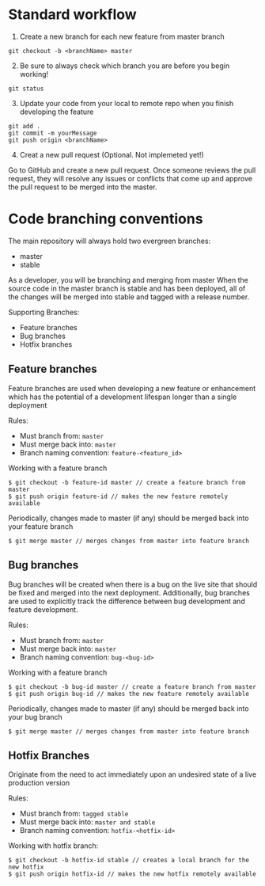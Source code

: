 # Standard workflow

1. Create a new branch for each new feature from master branch

`git checkout -b <branchName> master`

2. Be sure to always check which branch you are before you begin working!

`git status`


3. Update your code from your local to remote repo when you finish developing the feature

``` git
git add . 
git commit -m yourMessage
git push origin <branchName>
```

4. Creat a new pull request (Optional. Not implemeted yet!)

Go to GitHub and create a new pull request. Once someone reviews the pull request, they will resolve any issues or conflicts that come up and approve the pull request to be merged into the master.

# Code branching conventions
The main repository will always hold two evergreen branches:
- master
- stable

As a developer, you will be branching and merging from master
When the source code in the master branch is stable and has been deployed, all of the changes will be merged into stable and tagged with a release number.

Supporting Branches:
- Feature branches
- Bug branches
- Hotfix branches

## Feature branches
Feature branches are used when developing a new feature or enhancement which has the potential of a development lifespan longer than a single deployment

Rules:
- Must branch from: `master`
- Must merge back into: `master`
- Branch naming convention: `feature-<feature_id>`

Working with a feature branch

```
$ git checkout -b feature-id master // create a feature branch from master
$ git push origin feature-id // makes the new feature remotely available
```
Periodically, changes made to master (if any) should be merged back into your feature branch

`$ git merge master // merges changes from master into feature branch`

## Bug branches 
Bug branches will be created when there is a bug on the live site that should be fixed and merged into the next deployment. Additionally, bug branches are used to explicitly track the difference between bug development and feature development. 

Rules:
- Must branch from: `master`
- Must merge back into: `master`
- Branch naming convention: `bug-<bug-id>`

Working with a feature branch
```
$ git checkout -b bug-id master // create a feature branch from master
$ git push origin bug-id // makes the new feature remotely available
```

Periodically, changes made to master (if any) should be merged back into your bug branch

`$ git merge master // merges changes from master into feature branch`

## Hotfix Branches
Originate from the need to act immediately upon an undesired state of a live production version

Rules:
- Must branch from: `tagged stable`
- Must merge back into: `master and stable`
- Branch naming convention: `hotfix-<hotfix-id>`

Working with hotfix branch:
```
$ git checkout -b hotfix-id stable // creates a local branch for the new hotfix
$ git push origin hotfix-id // makes the new hotfix remotely available
```




